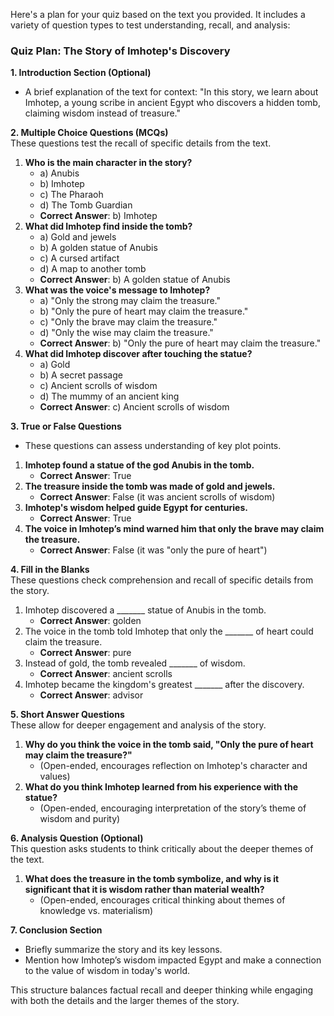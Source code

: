 Here's a plan for your quiz based on the text you provided. It includes a variety of question types to test understanding, recall, and analysis:

### **Quiz Plan: The Story of Imhotep's Discovery**

**1. Introduction Section (Optional)**  
   - A brief explanation of the text for context: "In this story, we learn about Imhotep, a young scribe in ancient Egypt who discovers a hidden tomb, claiming wisdom instead of treasure."
   
**2. Multiple Choice Questions (MCQs)**  
These questions test the recall of specific details from the text.
   1. **Who is the main character in the story?**
      - a) Anubis  
      - b) Imhotep  
      - c) The Pharaoh  
      - d) The Tomb Guardian  
      - **Correct Answer**: b) Imhotep  
   2. **What did Imhotep find inside the tomb?**
      - a) Gold and jewels  
      - b) A golden statue of Anubis  
      - c) A cursed artifact  
      - d) A map to another tomb  
      - **Correct Answer**: b) A golden statue of Anubis  
   3. **What was the voice's message to Imhotep?**
      - a) "Only the strong may claim the treasure."  
      - b) "Only the pure of heart may claim the treasure."  
      - c) "Only the brave may claim the treasure."  
      - d) "Only the wise may claim the treasure."  
      - **Correct Answer**: b) "Only the pure of heart may claim the treasure."  
   4. **What did Imhotep discover after touching the statue?**
      - a) Gold  
      - b) A secret passage  
      - c) Ancient scrolls of wisdom  
      - d) The mummy of an ancient king  
      - **Correct Answer**: c) Ancient scrolls of wisdom  

**3. True or False Questions**  
   - These questions can assess understanding of key plot points.
   1. **Imhotep found a statue of the god Anubis in the tomb.**  
      - **Correct Answer**: True  
   2. **The treasure inside the tomb was made of gold and jewels.**  
      - **Correct Answer**: False (it was ancient scrolls of wisdom)  
   3. **Imhotep's wisdom helped guide Egypt for centuries.**  
      - **Correct Answer**: True  
   4. **The voice in Imhotep’s mind warned him that only the brave may claim the treasure.**  
      - **Correct Answer**: False (it was "only the pure of heart")  

**4. Fill in the Blanks**  
These questions check comprehension and recall of specific details from the story.
   1. Imhotep discovered a _______ statue of Anubis in the tomb.  
      - **Correct Answer**: golden  
   2. The voice in the tomb told Imhotep that only the _______ of heart could claim the treasure.  
      - **Correct Answer**: pure  
   3. Instead of gold, the tomb revealed _______ of wisdom.  
      - **Correct Answer**: ancient scrolls  
   4. Imhotep became the kingdom's greatest _______ after the discovery.  
      - **Correct Answer**: advisor  

**5. Short Answer Questions**  
These allow for deeper engagement and analysis of the story.
   1. **Why do you think the voice in the tomb said, "Only the pure of heart may claim the treasure?"**  
      - (Open-ended, encourages reflection on Imhotep's character and values)
   2. **What do you think Imhotep learned from his experience with the statue?**  
      - (Open-ended, encouraging interpretation of the story’s theme of wisdom and purity)

**6. Analysis Question (Optional)**  
This question asks students to think critically about the deeper themes of the text.
   1. **What does the treasure in the tomb symbolize, and why is it significant that it is wisdom rather than material wealth?**  
      - (Open-ended, encourages critical thinking about themes of knowledge vs. materialism)

**7. Conclusion Section**  
   - Briefly summarize the story and its key lessons.  
   - Mention how Imhotep’s wisdom impacted Egypt and make a connection to the value of wisdom in today's world.

This structure balances factual recall and deeper thinking while engaging with both the details and the larger themes of the story.

